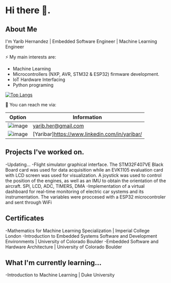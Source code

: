 # Hi there 👋.
## About Me
I'm Yarib Hernandez | Embedded Software Engineer | Machine Learning Engineer

⚡ My main interests are:
  - Machine Learning
  - Microcontrollers (NXP, AVR, STM32 & ESP32) firmware development.
  - IoT Hardware Interfacing
  - Python programing 

[![Top Langs](https://github-readme-stats.vercel.app/api/top-langs/?username=Yaribar&layout=compact)](https://github.com/anuraghazra/github-readme-stats)

💬 You can reach me via:

| Option | Information |
| ----------- | ----------- |
| ![image](https://img.shields.io/badge/Gmail-D14836?style=for-the-badge&logo=gmail&logoColor=white) | yarib.her@gmail.com  |
| ![image](https://img.shields.io/badge/LinkedIn-0077B5?style=for-the-badge&logo=linkedin&logoColor=white) |  [Yaribar]https://www.linkedin.com/in/yaribar/ | 
  

## Projects I've worked on.
  -Updating...
  -Flight simulator graphical interface. The STM32F407VE Black Board card was used for data acquisition while an EVK1105 evaluation card with LCD screen was used for visualization. A joystick was used to control the position of the engines, as well as an IMU to obtain the orientation of the aircraft. SPI, LCD, ADC, TIMERS, DMA
  -Implementation of a virtual dashboard for real-time monitoring of electric car systems and its instrumentation. The variables were proccesed with a ESP32 microcontroler and sent through WiFi
  
## Certificates
  -Mathematics for Machine Learning Specialization | Imperial College London
  -Introduction to Embedded Systems Software and Development Environments | University of Colorado Boulder
  -Embedded Software and Hardware Architecture | University of Colorado Boulder
## What I'm currently learning...
-Introduction to Machine Learning | Duke University
